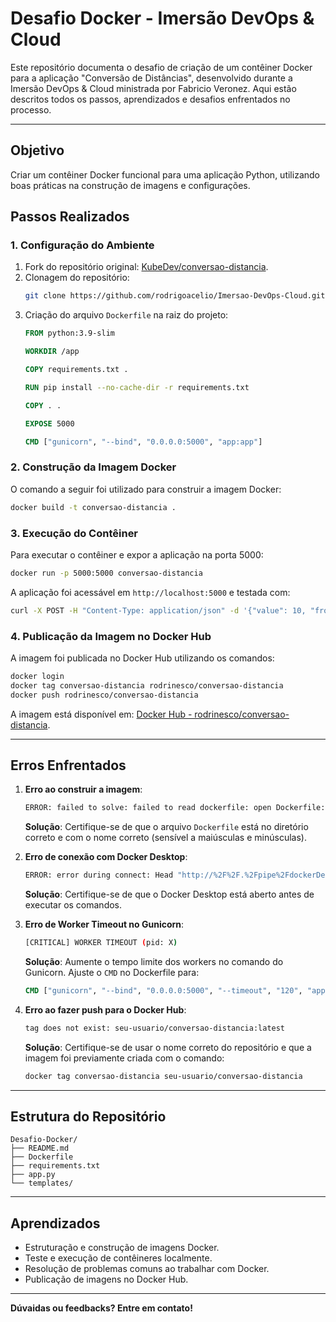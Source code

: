 # Desafio Docker - Imersão DevOps & Cloud

Este repositório documenta o desafio de criação de um contêiner Docker para a aplicação "Conversão de Distâncias", desenvolvido durante a Imersão DevOps & Cloud ministrada por Fabricio Veronez. Aqui estão descritos todos os passos, aprendizados e desafios enfrentados no processo.

---

## **Objetivo**
Criar um contêiner Docker funcional para uma aplicação Python, utilizando boas práticas na construção de imagens e configurações.

## **Passos Realizados**

### **1. Configuração do Ambiente**
1. Fork do repositório original: [KubeDev/conversao-distancia](https://github.com/KubeDev/conversao-distancia).
2. Clonagem do repositório:
   ```bash
   git clone https://github.com/rodrigoacelio/Imersao-DevOps-Cloud.git
   ```
3. Criação do arquivo `Dockerfile` na raiz do projeto:
   ```dockerfile
   FROM python:3.9-slim

   WORKDIR /app

   COPY requirements.txt .

   RUN pip install --no-cache-dir -r requirements.txt

   COPY . .

   EXPOSE 5000

   CMD ["gunicorn", "--bind", "0.0.0.0:5000", "app:app"]
   ```

### **2. Construção da Imagem Docker**
O comando a seguir foi utilizado para construir a imagem Docker:
```bash
docker build -t conversao-distancia .
```

### **3. Execução do Contêiner**
Para executar o contêiner e expor a aplicação na porta 5000:
```bash
docker run -p 5000:5000 conversao-distancia
```

A aplicação foi acessável em `http://localhost:5000` e testada com:
```bash
curl -X POST -H "Content-Type: application/json" -d '{"value": 10, "from_unit": "meters", "to_unit": "kilometers"}' http://localhost:5000/convert
```

### **4. Publicação da Imagem no Docker Hub**
A imagem foi publicada no Docker Hub utilizando os comandos:
```bash
docker login
docker tag conversao-distancia rodrinesco/conversao-distancia
docker push rodrinesco/conversao-distancia
```
A imagem está disponível em: [Docker Hub - rodrinesco/conversao-distancia](https://hub.docker.com/r/rodrinesco/conversao-distancia).

---

## **Erros Enfrentados**

1. **Erro ao construir a imagem**:
   ```bash
   ERROR: failed to solve: failed to read dockerfile: open Dockerfile: no such file or directory
   ```
   **Solução**: Certifique-se de que o arquivo `Dockerfile` está no diretório correto e com o nome correto (sensível a maiúsculas e minúsculas).

2. **Erro de conexão com Docker Desktop**:
   ```bash
   ERROR: error during connect: Head "http://%2F%2F.%2Fpipe%2FdockerDesktopLinuxEngine/_ping": open //./pipe/dockerDesktopLinuxEngine: The system cannot find the file specified.
   ```
   **Solução**: Certifique-se de que o Docker Desktop está aberto antes de executar os comandos.

3. **Erro de Worker Timeout no Gunicorn**:
   ```bash
   [CRITICAL] WORKER TIMEOUT (pid: X)
   ```
   **Solução**: Aumente o tempo limite dos workers no comando do Gunicorn. Ajuste o `CMD` no Dockerfile para:
   ```dockerfile
   CMD ["gunicorn", "--bind", "0.0.0.0:5000", "--timeout", "120", "app:app"]
   ```

4. **Erro ao fazer push para o Docker Hub**:
   ```bash
   tag does not exist: seu-usuario/conversao-distancia:latest
   ```
   **Solução**: Certifique-se de usar o nome correto do repositório e que a imagem foi previamente criada com o comando:
   ```bash
   docker tag conversao-distancia seu-usuario/conversao-distancia
   ```

---

## **Estrutura do Repositório**
```plaintext
Desafio-Docker/
├── README.md
├── Dockerfile
├── requirements.txt
├── app.py
└── templates/
```

---

## **Aprendizados**
- Estruturação e construção de imagens Docker.
- Teste e execução de contêineres localmente.
- Resolução de problemas comuns ao trabalhar com Docker.
- Publicação de imagens no Docker Hub.

---

**Dúvaidas ou feedbacks? Entre em contato!**

